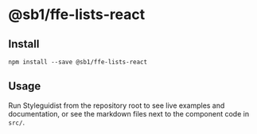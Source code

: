# @sb1/ffe-lists-react

## Install

```
npm install --save @sb1/ffe-lists-react
```

## Usage

Run Styleguidist from the repository root to see live examples and documentation,
or see the markdown files next to the component code in `src/`.
